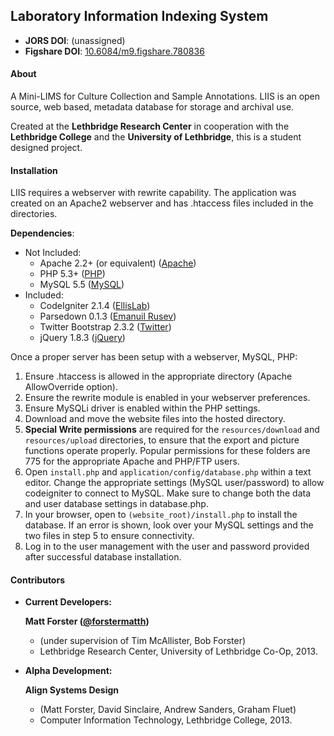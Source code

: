 ## Laboratory Information Indexing System

- **JORS DOI**: (unassigned)
- **Figshare DOI**: [10.6084/m9.figshare.780836](http://dx.doi.org/10.6084/m9.figshare.780836)


#### About

A Mini-LIMS for Culture Collection and Sample Annotations.
LIIS is an open source, web based, metadata database for storage and archival use.

Created at the **Lethbridge Research Center** in cooperation with the **Lethbridge College** and the **University of Lethbridge**, this is a student designed project.


#### Installation

LIIS requires a webserver with rewrite capability. The application was created on an Apache2 webserver and has .htaccess files included in the directories.

**Dependencies**:
- Not Included:
	* Apache 2.2+ (or equivalent) 	([Apache](http://httpd.apache.org/)) 
	* PHP 5.3+ 			([PHP](http://php.net/))
	* MySQL 5.5 			([MySQL](http://www.mysql.com/))
- Included:
	* CodeIgniter 2.1.4 		([EllisLab](https://github.com/EllisLab/CodeIgniter))
	* Parsedown 0.1.3 		([Emanuil Rusev](https://github.com/erusev/parsedown))
	* Twitter Bootstrap 2.3.2 	([Twitter](https://github.com/twbs/bootstrap))
	* jQuery 1.8.3 			([jQuery](https://github.com/jquery/jquery))

Once a proper server has been setup with a webserver, MySQL, PHP:

1. Ensure .htaccess is allowed in the appropriate directory (Apache AllowOverride option).
2. Ensure the rewrite module is enabled in your webserver preferences.
3. Ensure MySQLi driver is enabled within the PHP settings.
4. Download and move the website files into the hosted directory.
5. **Special Write permissions** are required for the `resources/download` and `resources/upload` directories, to ensure that the export and picture functions operate properly. Popular permissions for these folders are 775 for the appropriate Apache and PHP/FTP users.
6. Open `install.php` and `application/config/database.php` within a text editor. Change the appropriate settings (MySQL user/password) to allow codeigniter to connect to MySQL. Make sure to change both the data and user database settings in database.php.
7. In your browser, open to `(website_root)/install.php` to install the database. If an error is shown, look over your MySQL settings and the two files in step 5 to ensure connectivity.
8. Log in to the user management with the user and password provided after successful database installation.

#### Contributors

* **Current Developers:**

	**Matt Forster ([@forstermatth][1])**

	* (under supervision of Tim McAllister, Bob Forster)
	* Lethbridge Research Center, University of Lethbridge Co-Op, 2013.
	
* **Alpha Development:**

	**Align Systems Design**

	* (Matt Forster, David Sinclaire, Andrew Sanders, Graham Fluet)
	* Computer Information Technology, Lethbridge College, 2013.

[1]: https://twitter.com/forstermatth
